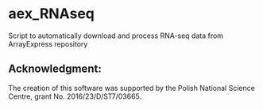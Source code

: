 # aex_RNAseq
Script to automatically download and process RNA-seq data from ArrayExpress repository


## Acknowledgment:

The creation of this software was supported by the Polish National Science Centre, grant No. 2016/23/D/ST7/03665.

